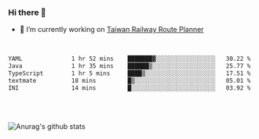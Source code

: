 ### Hi there 👋

- 🔭 I’m currently working on [Taiwan Railway Route Planner](https://github.com/Taiwan-Railway-Route-Planner)

<br/>

<!--START_SECTION:waka-->

```txt
YAML              1 hr 52 mins    ███████▓░░░░░░░░░░░░░░░░░   30.22 %
Java              1 hr 35 mins    ██████▒░░░░░░░░░░░░░░░░░░   25.77 %
TypeScript        1 hr 5 mins     ████▒░░░░░░░░░░░░░░░░░░░░   17.51 %
textmate          18 mins         █▒░░░░░░░░░░░░░░░░░░░░░░░   05.01 %
INI               14 mins         █░░░░░░░░░░░░░░░░░░░░░░░░   03.92 %
```

<!--END_SECTION:waka-->

<br/>
<br/>

![Anurag's github stats](https://github-readme-stats.vercel.app/api?username=DepickereSven&show_icons=true&theme=tokyonight)



<!--
**DepickereSven/DepickereSven** is a ✨ _special_ ✨ repository because its `README.md` (this file) appears on your GitHub profile.

Here are some ideas to get you started:

- 🔭 I’m currently working on ...
- 🌱 I’m currently learning ...
- 👯 I’m looking to collaborate on ...
- 🤔 I’m looking for help with ...
- 💬 Ask me about ...
- 📫 How to reach me: ...
- 😄 Pronouns: ...
- ⚡ Fun fact: ...
-->
